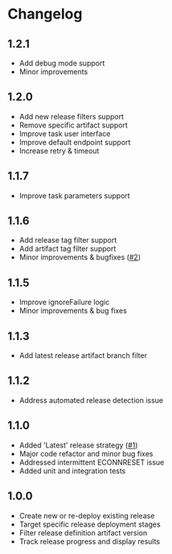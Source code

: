 # Changelog

## 1.2.1

- Add debug mode support
- Minor improvements

## 1.2.0

- Add new release filters support
- Remove specific artifact support
- Improve task user interface
- Improve default endpoint support
- Increase retry & timeout

## 1.1.7

- Improve task parameters support

## 1.1.6

- Add release tag filter support
- Add artifact tag filter support
- Minor improvements & bugfixes ([#2](https://github.com/dmitryserbin/azdev-release-orchestrator/issues/2))

## 1.1.5

- Improve ignoreFailure logic
- Minor improvements & bug fixes

## 1.1.3

- Add latest release artifact branch filter

## 1.1.2

- Address automated release detection issue

## 1.1.0

- Added 'Latest' release strategy ([#1](https://github.com/dmitryserbin/azdev-release-orchestrator/issues/1))
- Major code refactor and minor bug fixes
- Addressed intermittent ECONNRESET issue 
- Added unit and integration tests

## 1.0.0

- Create new or re-deploy existing release
- Target specific release deployment stages
- Filter release definition artifact version
- Track release progress and display results